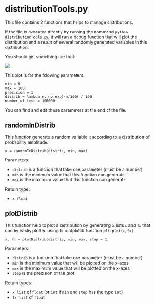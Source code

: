 # distributionTools.py

This file contains 2 functions that helps to manage distributions.

If the file is executed directly by running the command `python distributionTools.py`, it will run a debug function that will plot the distribution and a result of several randomly generated variables in this distribution.

You should get something like that:

![](https://vincent.foriel.xyz/wp-content/uploads/2021/09/Capture-decran-2021-09-29-133445.png)

This plot is for the folowing parameters:

```
min = 0
max = 100
precision = 1
distrib = lambda n: np.exp(-n/100) / 100
number_of_test = 100000
```

You can find and edit these parameters at the end of the file.

## randomInDistrib

This function generate a random variable `x` according to a distribution of probability amplitude.

```
x = randomInDistrib(distrib, min, max)
```

Parameters:

* `distrib` is a function that take one parameter (must be a number)
* `min` is the minimum value that this function can generate
* `max` is the maximum value that this function can generate

Return type:

* `x`: `float`

## plotDistrib

This function help to plot a distribution by generating 2 lists `x` and `fx` that can by easliy plotted using th matplotlib function `plt.plot(x,fx)`

```
x, fx = plotDistrib(distrib, min, max, step = 1)
```

Parameters:

* `distrib` is a function that take one parameter (must be a number)
* `min` is the minimum value that will be plotted on the x-axes
* `max` is the maximum value that will be plotted on the x-axes
* `step` is the precision of the plot

Return types:

* `x`: `list` of `float` (or `int` if `min` and `step` has the type `int`)
* `fx`: `list` of `float`